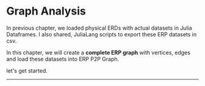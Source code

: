# Graph Analysis

In previous chapter, we loaded physical ERDs with actual datasets in Julia Dataframes.
I also shared, JuliaLang scripts to export these ERP datasets in csv.

In this chapter, we will create a **complete ERP graph** with vertices, edges and load these datasets into ERP P2P Graph.

let's get started.

---
